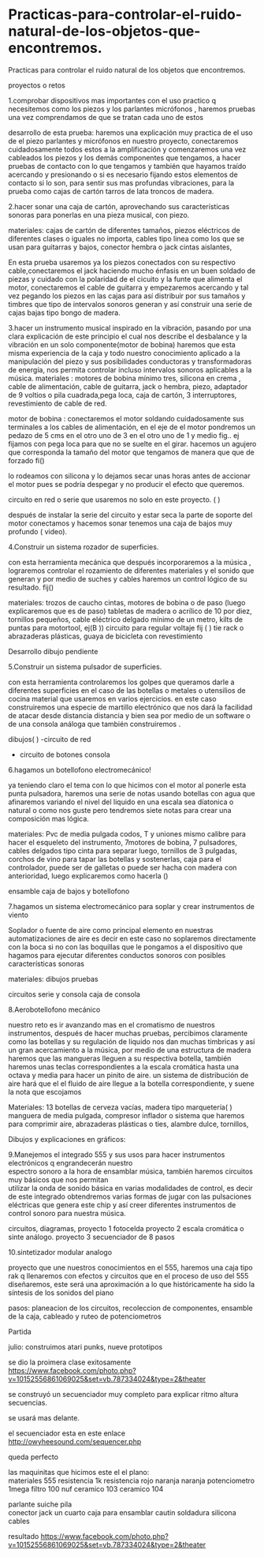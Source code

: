 Practicas-para-controlar-el-ruido-natural-de-los-objetos-que-encontremos.
=========================================================================
Practicas para controlar el ruido natural de los objetos que encontremos.
 
proyectos o retos


1.comprobar dispositivos mas importantes con el uso practico q necesitemos como los piezos y los parlantes micrófonos , haremos pruebas una vez comprendamos de que se tratan cada uno de estos

desarrollo de esta prueba:  haremos una explicación muy practica de el uso de el piezo parlantes y micrófonos en nuestro proyecto, conectaremos cuidadosamente todos estos a la amplificación y  comenzaremos una vez cableados los piezos y los demás componentes que tengamos, a hacer pruebas de contacto con lo que tengamos y también que hayamos traído acercando y presionando  o si es necesario fijando estos elementos de contacto si lo son, para sentir sus mas profundas vibraciones,  para la prueba como cajas de cartón tarros de lata  troncos de madera.


2.hacer sonar una caja de cartón, aprovechando sus características sonoras para ponerlas en una pieza musical, con piezo.

 materiales: cajas de cartón de diferentes tamaños, piezos eléctricos de diferentes clases o iguales no importa, cables tipo linea como los que se usan para guitarras y bajos,  conector hembra  o jack  cintas aislantes, 

En esta prueba usaremos ya los piezos conectados con su respectivo cable,conectaremos el jack haciendo mucho énfasis en un buen soldado de piezas y cuidado con la polaridad de el cicuito y la funte que alimenta el motor,  conectaremos el cable de guitarra y empezaremos  acercando y tal vez pegando los piezos en las cajas para así distribuir por sus tamaños y timbres que tipo de intervalos sonoros generan y así construir una serie de cajas bajas tipo bongo de madera.


3.hacer un instrumento musical inspirado en la vibración, pasando por una clara explicación de este principio el cual nos describe el desbalance y la vibración en un solo componente(motor de bobina) haremos que esta misma experiencia de la caja y todo nuestro conocimiento aplicado a la manipulación del piezo y sus posibilidades conductoras y transformadoras  de energía, nos permita controlar incluso intervalos sonoros aplicables a la música. 
materiales :   motores de bobina mínimo tres, silicona en crema , cable de alimentación, cable de guitarra, jack o hembra, piezo, adaptador de 9 voltios o pila cuadrada,pega loca, caja de cartón, 3 interruptores, revestimiento de cable de red.

motor de bobina : conectaremos el motor soldando cuidadosamente sus terminales a los cables de alimentación,   en el eje de el motor pondremos un pedazo de 5 cms en el otro uno de 3  en el otro uno de 1 y medio fig.. ej
fijamos con pega loca para que no se suelte en  el girar.
hacemos un agujero que corresponda la tamaño del motor que tengamos de manera que que de forzado  fi()

lo rodeamos con silicona y lo dejamos secar unas horas antes de accionar el motor pues se podría despegar y no producir el efecto que queremos.

circuito en red o serie que usaremos no solo en este proyecto.
 (                 )

después de instalar la serie del circuito y estar seca la parte de soporte del motor conectamos y hacemos sonar 
tenemos una caja de bajos muy profundo (  video).

4.Construir un sistema rozador de superficies.

con esta herramienta mecánica que después incorporaremos a la música , lograremos controlar el rozamiento de diferentes materiales y el sonido que generan y por medio de suches y cables haremos un control lógico de su resultado. fij()

materiales:  trozos de caucho cintas,  motores de bobina o de paso (luego explicaremos que es  de paso)
   tabletas de madera o acrílico de 10 por diez, tornillos pequeños, cable eléctrico delgado  mínimo de un metro,
kilts de puntas para motortool, ej(B   )) 
circuito para regular voltaje   fij  (  )
tie rack o abrazaderas plásticas, 
guaya de bicicleta con revestimiento   

Desarrollo dibujo pendiente


5.Construir un sistema pulsador de superficies.

con esta herramienta controlaremos los golpes que queramos darle a diferentes superficies en el caso de las botellas o metales o utensilios de cocina 
material que usaremos en varios ejercicios.
en este caso construiremos una especie de martillo electrónico que nos dará la facilidad de atacar desde distancia distancia  y bien sea por medio de un software o de una consola análoga que también construiremos .

dibujos(    )
-circuito de red   
- circuito de botones consola


6.hagamos un botellofono electromecánico!  

ya teniendo claro el tema con lo que hicimos con el motor al ponerle esta punta  pulsadora,  haremos una serie de notas usando botellas con agua que afinaremos variando el nivel del liquido en una escala  sea díatonica o natural o como nos guste  pero tendremos siete notas para crear una composición mas lógica.

materiales: Pvc de media pulgada codos, T  y uniones mismo calibre para hacer el esqueleto del instrumento,
   7motores de bobina, 7  pulsadores, cables delgados tipo cinta para separar luego,   tornillos de 3 pulgadas,
   corchos de vino para tapar las botellas y sostenerlas, caja para el controlador, puede ser de galletas o puede ser hacha con madera  con anterioridad,  luego explicaremos como hacerla ()

ensamble  caja de bajos y botellofono


7.hagamos un sistema electromecánico para soplar y crear instrumentos de viento

 Soplador o fuente de aire como principal elemento en nuestras automatizaciones de aire es decir en este caso no soplaremos directamente con la boca si no con las boquillas que le pongamos a el dispositivo que hagamos para ejecutar diferentes conductos sonoros con posibles características sonoras

materiales: 
dibujos 
pruebas 

circuitos  serie y consola   caja de consola 




8.Aerobotellofono mecánico 

nuestro reto es ir avanzando mas en el cromatismo de nuestros instrumentos,  después de hacer muchas pruebas, percibimos claramente como las botellas y su regulación de liquido nos dan muchas timbricas y así un gran   acercamiento a la música, por medio de una estructura de madera haremos que las mangueras lleguen a su respectiva botella, también haremos unas teclas correspondientes a la escala cromática  hasta una octava y media para hacer un pinito de aire.
un sistema de distribución de aire hará que el el fluido de aire llegue a la botella correspondiente, y suene la nota que escojamos 
 
Materiales: 13 botellas de cerveza vacías, madera tipo marquetería(   )
  manguera de media pulgada, compresor  inflador o sistema que haremos para comprimir aire,
  abrazaderas plásticas o ties, alambre dulce, tornillos, 
  

Dibujos y explicaciones en gráficos:


9.Manejemos el integrado 555 y sus usos para hacer instrumentos electrónicos q engrandecerán nuestro                                               
    espectro sonoro a la hora de ensamblar música, también haremos circuitos muy básicos que nos permitan    
    utilizar la onda de sonido básica en varias modalidades de control, es decir de este integrado obtendremos 
    varias formas de jugar con las pulsaciones eléctricas que genera este chip y así creer diferentes instrumentos de control sonoro para nuestra música.

circuitos, diagramas, proyecto 1  fotocelda
                                  proyecto 2  escala cromática o sinte análogo.
                                  proyecto 3 secuenciador  de  8 pasos 


10.sintetizador  modular analogo

proyecto que une nuestros conocimientos en el 555, haremos una caja tipo rak q llenaremos con efectos y circuitos que en el proceso de uso del 555 diseñaremos, este será una aproximación a lo que históricamente ha sido la síntesis de los sonidos del piano
                      
pasos: planeacion de los circuitos, recoleccion de componentes, ensamble de la caja, cableado y ruteo de potenciometros 
        
                      
                             
       
Partida 



julio:    construimos atari punks, nueve prototipos 

se dio la proimera clase exitosamente https://www.facebook.com/photo.php?v=10152556861069025&set=vb.787334024&type=2&theater


se construyó un secuenciador muy completo para explicar ritmo  altura secuencias.

se usará mas delante.


el secuenciador esta en este enlace
http://owyheesound.com/sequencer.php

queda perfecto 



las maquinitas que hicimos este el el plano:   
materiales
555
resistencia 1k
resistencia rojo  naranja naranja
potenciometro 1mega
filtro 100 nuf 
ceramico 103
ceramico 104

parlante 
suiche
pila  
conector jack un cuarto
caja para ensamblar
cautin 
soldadura
silicona
cables 


resultado
https://www.facebook.com/photo.php?v=10152556861069025&set=vb.787334024&type=2&theater


























